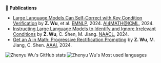 🔭 **Publications**

 - [Large Language Models Can Self-Correct with Key Condition Verification](https://wzy6642.github.io/proco.github.io/) by **Z. Wu**, et al. [EMNLP](https://2024.emnlp.org/), 2024. [AI4MATH@ICML](https://sites.google.com/view/ai4mathworkshopicml2024), 2024.
 - [Instructing Large Language Models to Identify and Ignore Irrelevant Conditions](https://wzy6642.github.io/I3C.github.io/) by **Z. Wu**, C. Shen, M. Jiang. [NAACL](https://2024.naacl.org/), 2024.
 - [Get an A in Math: Progressive Rectification Prompting](https://wzy6642.github.io/prp.github.io/) by **Z. Wu**, M. Jiang, C. Shen. [AAAI](https://aaai.org/aaai-conference/), 2024.

<!--
**wzy6642/wzy6642** is a ✨ _special_ ✨ repository because its `README.md` (this file) appears on your GitHub profile.

Here are some ideas to get you started:

- 🔭 I’m currently working on ...
- 🌱 I’m currently learning ...
- 👯 I’m looking to collaborate on ...
- 🤔 I’m looking for help with ...
- 💬 Ask me about ...
- 📫 How to reach me: ...
- 😄 Pronouns: ...
- ⚡ Fun fact: ...
-->
![Zhenyu Wu's GitHub stats](https://github-readme-stats.vercel.app/api?username=wzy6642&show_icons=true&theme=transparent)
![Zhenyu Wu's Most used languages](https://github-readme-stats.vercel.app/api/top-langs/?username=wzy6642&layout=compact&hide_border=true&langs_count=10)

